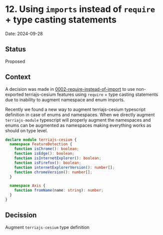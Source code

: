 # 12. Using `imports` instead of `require` + type casting statements

Date: 2024-09-28

## Status

Proposed

## Context

A decision was made in [0002-require-instead-of-import](./0002-require-instead-of-import.md) to use non-exported terriajs-cesium features using `require` + type casting statements due to inability to augment namespace and enum imports.

Recently we found a new way to augment terriajs-cesium typescript definition in case of enums and namespaces. When we directly augment `terriajs-module` typescript will properly augment the namespaces and enums can be augmented as namespaces making everything works as should on type level.

```ts
declare module terriajs-cesium {
  namespace FeatureDetection {
    function isChrome(): boolean;
    function isEdge(): boolean;
    function isInternetExplorer(): boolean;
    function isFirefox(): boolean;
    function internetExplorerVersion(): number[];
    function chromeVersion(): number[];
  }

  namespace Axis {
    function fromName(name: string): number;
  }
}
```

## Decission

Augment `terriajs-cesium` type definition
